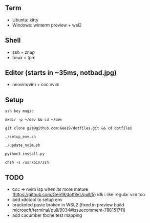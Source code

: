 ## Term
- Ubuntu: kitty
- Windows: winterm preview + wsl2

## Shell
- zsh + znap
- tmux + tpm

## Editor (starts in ~35ms, notbad.jpg)
- neovim/vim + coc.nvim

## Setup
`ssh key magic`

`mkdir -p ~/dev && cd ~/dev`

`git clone git@github.com:Gee19/dotfiles.git && cd dotfiles`

`./setup_env.sh`

`./update_nvim.sh`

`python3 install.py`

`chsh -s /usr/bin/zsh`

## TODO
- coc -> nvim lsp when its more mature (https://github.com/Gee19/dotfiles/pull/5) idk i like regular vim too
- add xdotool to setup env
- bracketed paste broken in WSL2 (fixed in preview build microsoft/terminal/pull/9034#issuecomment-788151711)
- add cucumber tbone test mapping
